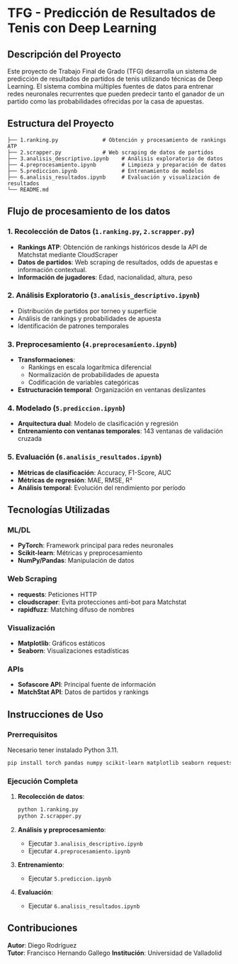 # TFG - Predicción de Resultados de Tenis con Deep Learning

## Descripción del Proyecto

Este proyecto de Trabajo Final de Grado (TFG) desarrolla un sistema de predicción de resultados de partidos de tenis utilizando técnicas de Deep Learning. El sistema combina múltiples fuentes de datos para entrenar redes neuronales recurrentes que pueden predecir tanto el ganador de un partido como las probabilidades ofrecidas por la casa de apuestas. 

## Estructura del Proyecto

```
├── 1.ranking.py              # Obtención y procesamiento de rankings ATP
├── 2.scrapper.py             # Web scraping de datos de partidos
├── 3.analisis_descriptivo.ipynb    # Análisis exploratorio de datos
├── 4.preprocesamiento.ipynb        # Limpieza y preparación de datos
├── 5.prediccion.ipynb              # Entrenamiento de modelos
├── 6.analisis_resultados.ipynb     # Evaluación y visualización de resultados
└── README.md                       
```

## Flujo de procesamiento de los datos

### 1. Recolección de Datos (`1.ranking.py`, `2.scrapper.py`)

- **Rankings ATP**: Obtención de rankings históricos desde la API de Matchstat mediante CloudScraper
- **Datos de partidos**: Web scraping de resultados, odds de apuestas e información contextual.
- **Información de jugadores**: Edad, nacionalidad, altura, peso

### 2. Análisis Exploratorio (`3.analisis_descriptivo.ipynb`)

- Distribución de partidos por torneo y superficie
- Análisis de rankings y probabilidades de apuesta
- Identificación de patrones temporales

### 3. Preprocesamiento (`4.preprocesamiento.ipynb`)

- **Transformaciones**: 
  - Rankings en escala logarítmica diferencial
  - Normalización de probabilidades de apuesta
  - Codificación de variables categóricas
- **Estructuración temporal**: Organización en ventanas deslizantes

### 4. Modelado (`5.prediccion.ipynb`)

- **Arquitectura dual**: Modelo de clasificación y regresión
- **Entrenamiento con ventanas temporales**: 143 ventanas de validación cruzada

### 5. Evaluación (`6.analisis_resultados.ipynb`)

- **Métricas de clasificación**: Accuracy, F1-Score, AUC
- **Métricas de regresión**: MAE, RMSE, R²
- **Análisis temporal**: Evolución del rendimiento por período

## Tecnologías Utilizadas

### ML/DL
- **PyTorch**: Framework principal para redes neuronales
- **Scikit-learn**: Métricas y preprocesamiento
- **NumPy/Pandas**: Manipulación de datos

### Web Scraping
- **requests**: Peticiones HTTP
- **cloudscraper**: Evita protecciones anti-bot para Matchstat
- **rapidfuzz**: Matching difuso de nombres

### Visualización
- **Matplotlib**: Gráficos estáticos
- **Seaborn**: Visualizaciones estadísticas

### APIs
- **Sofascore API**: Principal fuente de información
- **MatchStat API**: Datos de partidos y rankings

## Instrucciones de Uso

### Prerrequisitos
Necesario tener instalado Python 3.11.
```bash
pip install torch pandas numpy scikit-learn matplotlib seaborn requests cloudscraper rapidfuzz
```

### Ejecución Completa

1. **Recolección de datos**:
   ```bash
   python 1.ranking.py
   python 2.scrapper.py
   ```

2. **Análisis y preprocesamiento**:
   - Ejecutar `3.analisis_descriptivo.ipynb`
   - Ejecutar `4.preprocesamiento.ipynb`

3. **Entrenamiento**:
   - Ejecutar `5.prediccion.ipynb`

4. **Evaluación**:
   - Ejecutar `6.analisis_resultados.ipynb`

## Contribuciones

**Autor**: Diego Rodríguez  
**Tutor**: Francisco Hernando Gallego
**Institución**: Universidad de Valladolid


